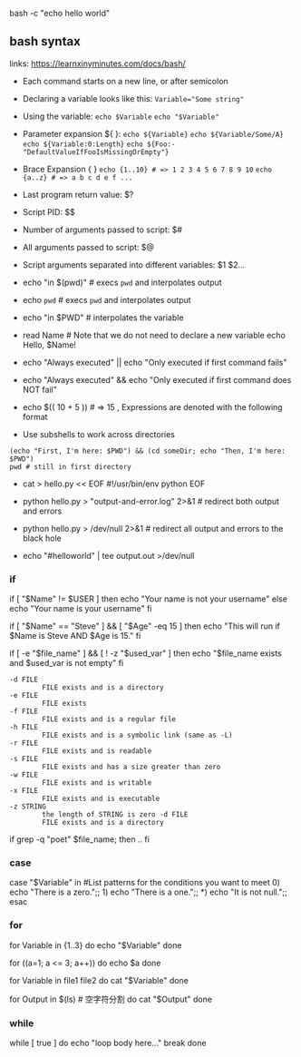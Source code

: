 bash -c "echo hello world"

## bash syntax
links: https://learnxinyminutes.com/docs/bash/

* Each command starts on a new line, or after semicolon
* Declaring a variable looks like this: `Variable="Some string"`
* Using the variable: `echo $Variable` `echo "$Variable"`

* Parameter expansion ${ }: 
    `echo ${Variable}`
    `echo ${Variable/Some/A}`
    `echo ${Variable:0:Length}`
    `echo ${Foo:-"DefaultValueIfFooIsMissingOrEmpty"} `
* Brace Expansion { }
    `echo {1..10} # => 1 2 3 4 5 6 7 8 9 10`
    `echo {a..z} # => a b c d e f ...`

* Last program return value:            $?
* Script PID:                           $$
* Number of arguments passed to script: $#
* All arguments passed to script:       $@
* Script arguments separated into different variables: $1 $2...

* echo "in $(pwd)" # execs `pwd` and interpolates output
* echo `pwd`       # execs `pwd` and interpolates output
* echo "in $PWD"   # interpolates the variable

* read Name # Note that we do not need to declare a new variable
    echo Hello, $Name!

* echo "Always executed" || echo "Only executed if first command fails"
* echo "Always executed" && echo "Only executed if first command does NOT fail"
* echo $(( 10 + 5 )) # => 15 , Expressions are denoted with the following format
* Use subshells to work across directories
```
(echo "First, I'm here: $PWD") && (cd someDir; echo "Then, I'm here: $PWD")
pwd # still in first directory
```

* cat > hello.py << EOF
    #!/usr/bin/env python
    EOF

* python hello.py > "output-and-error.log" 2>&1 # redirect both output and errors 
* python hello.py > /dev/null 2>&1 # redirect all output and errors to the black hole

* echo "#helloworld" | tee output.out >/dev/null

### if
if [ "$Name" != $USER ]
then
    echo "Your name is not your username"
else
    echo "Your name is your username"
fi

if [ "$Name" == "Steve" ] && [ "$Age" -eq 15 ]
then
    echo "This will run if $Name is Steve AND $Age is 15."
fi

if [ -e "$file_name" ] && [ ! -z "$used_var" ]
then
    echo "$file_name exists and $used_var is not empty"
fi

    -d FILE
            FILE exists and is a directory
    -e FILE
            FILE exists
    -f FILE
            FILE exists and is a regular file
    -h FILE
            FILE exists and is a symbolic link (same as -L)
    -r FILE
            FILE exists and is readable
    -s FILE
            FILE exists and has a size greater than zero
    -w FILE
            FILE exists and is writable
    -x FILE
            FILE exists and is executable
    -z STRING
            the length of STRING is zero -d FILE
            FILE exists and is a directory

if grep -q "poet" $file_name; then
..
fi

### case
case "$Variable" in
    #List patterns for the conditions you want to meet
    0) echo "There is a zero.";;
    1) echo "There is a one.";;
    *) echo "It is not null.";;
esac

### for
for Variable in {1..3}
do
    echo "$Variable"
done

for ((a=1; a <= 3; a++))
do
    echo $a
done

for Variable in file1 file2
do
    cat "$Variable"
done

for Output in $(ls) # 空字符分割
do
    cat "$Output"
done

### while
while [ true ]
do
    echo "loop body here..."
    break
done
